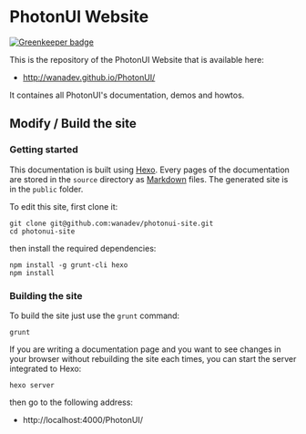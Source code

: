 # PhotonUI Website

[![Greenkeeper badge](https://badges.greenkeeper.io/wanadev/photonui-site.svg)](https://greenkeeper.io/)

This is the repository of the PhotonUI Website that is available here:

* http://wanadev.github.io/PhotonUI/

It containes all PhotonUI's documentation, demos and howtos.


## Modify / Build the site

### Getting started

This documentation is built using [Hexo][hexo]. Every pages of the documentation are stored in the `source` directory as [Markdown][md] files. The generated site is in the `public` folder.

To edit this site, first clone it:

    git clone git@github.com:wanadev/photonui-site.git
    cd photonui-site

then install the required dependencies:

    npm install -g grunt-cli hexo
    npm install


[hexo]: http://hexo.io/
[md]: http://daringfireball.net/projects/markdown/


### Building the site

To build the site just use the `grunt` command:

    grunt

If you are writing a documentation page and you want to see changes in your browser without rebuilding the site each times, you can start the server integrated to Hexo:

    hexo server

then go to the following address:

* http://localhost:4000/PhotonUI/

